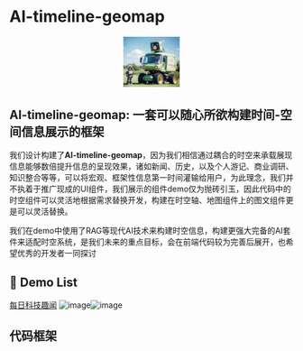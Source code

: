 # AI-timeline-geomap

<p align="center">
    <img src="icon.ico" width="100"/>
</p>

## AI-timeline-geomap: 一套可以随心所欲构建时间-空间信息展示的框架

我们设计构建了**AI-timeline-geomap**，因为我们相信通过耦合的时空来承载展现信息能够数倍提升信息的呈现效果，诸如新闻、历史，以及个人游记、商业调研、知识整合等等，可以将宏观、框架性信息第一时间灌输给用户，为此理念，我们并不执着于推广现成的UI组件，我们展示的组件demo仅为抛砖引玉，因此代码中的时空组件可以灵活地根据需求替换开发，构建在时空轴、地图组件上的图文组件更是可以灵活替换。

我们在demo中使用了RAG等现代AI技术来构建时空信息，构建更强大完备的AI套件来适配时空系统，是我们未来的重点目标，会在前端代码较为完善后展开，也希望优秀的开发者一同探讨

## 🎥 Demo List

[每日科技趣闻](http://101.42.16.7/timemap)
![image](https://github.com/user-attachments/assets/8ea7f28c-3dc4-4f39-8604-830a1c873c7d)![image](https://github.com/user-attachments/assets/5058ddf0-df6b-434a-a010-11c62b9741b0)



## 代码框架
